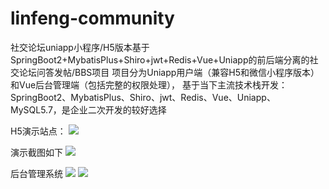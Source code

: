 # linfeng-community
社交论坛uniapp小程序/H5版本基于SpringBoot2+MybatisPlus+Shiro+jwt+Redis+Vue+Uniapp的前后端分离的社交论坛问答发帖/BBS项目
项目分为Uniapp用户端（兼容H5和微信小程序版本）和Vue后台管理端（包括完整的权限处理），
基于当下主流技术栈开发：SpringBoot2、MybatisPlus、Shiro、jwt、Redis、Vue、Uniapp、MySQL5.7，是企业二次开发的较好选择

H5演示站点：
![](https://github.com/virus010101/linfeng-community/blob/main/src/main/resources/static/er.png)

演示截图如下
![](https://github.com/virus010101/linfeng-community/blob/main/src/main/resources/static/showPic01.png)

后台管理系统
![](https://github.com/virus010101/linfeng-community/blob/main/src/main/resources/static/showPic02.png)
![](https://github.com/virus010101/linfeng-community/blob/main/src/main/resources/static/showPic03.png)
